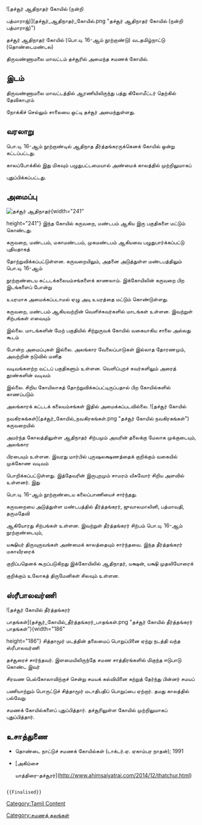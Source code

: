 ![தச்சூர் ஆதிநாதர் கோயில் (நன்றி
பத்மாராஜ்)](தச்சூர்_ஆதிநாதர்_கோயில்.png "தச்சூர் ஆதிநாதர் கோயில் (நன்றி பத்மாராஜ்)")
தச்சூர் ஆதிநாதர் கோயில் (பொ.யு. 16-ஆம் நூற்றாண்டு) வடதமிழ்நாட்டு (தொண்டைமண்டல)
திருவண்ணாமலை மாவட்டம் தச்சூரில் அமைந்த சமணக் கோயில்.

## இடம்

திருவண்ணாமலை மாவட்டத்தில் ஆரணியிலிருந்து பத்து கிலோமீட்டர் தெற்கில் தேவிகாபுரம்
நோக்கிச் செல்லும் சாலையை ஒட்டி தச்சூர் அமைந்துள்ளது.

## வரலாறு

பொ.யு. 16-ஆம் நூற்றாண்டில் ஆதிநாத தீர்த்தங்கரருக்கெனக் கோயில் ஒன்று கட்டப்பட்டது.
காலப்போக்கில் இது மிகவும் பழுதுபட்டமையால் அண்மைக் காலத்தில் முற்றிலுமாகப்
புதுப்பிக்கப்பட்டது.

## அமைப்பு

![தச்சூர் ஆதிநாதர் ](தச்சூர்_ஆதிநாதர்_.png "தச்சூர் ஆதிநாதர் "){width="241"
height="241"} இந்த கோயில் கருவறை, மண்டபம் ஆகிய இரு பகுதிகளை மட்டும் கொண்டது.
கருவறை, மண்டபம், மகாமண்டபம், முகமண்டபம் ஆகியவை பழுதுபார்க்கப்பட்டு புதியதாகத்
தோற்றுவிக்கப்பட்டுள்ளன. கருவறையிலும், அதனை அடுத்துள்ள மண்டபத்திலும் பொ.யு. 16-ஆம்
நூற்றாண்டைய கட்டடக்கலையம்சங்களைக் காணலாம். இக்கோயிலின் கருவறை பிற இடங்களைப் போன்று
உயரமாக அமைக்கப்படாமல் ஏழு அடி உயரத்தை மட்டும் கொண்டுள்ளது.

கருவறை, மண்டபம் ஆகியவற்றின் வெளிச்சுவர்களில் மாடங்கள் உள்ளன. இவற்றுள் சிற்பங்கள் எவையும்
இல்லை. மாடங்களின் மேற் பகுதியில் சிற்றுருவக் கோயில் வகையாகிய சாலை அல்லது கூடம்
போன்ற அமைப்புகள் இல்லை. அலங்கார வேலைப்பாடுகள் இல்லாத தோரணமும், அவற்றின் நடுவில் மனித
வடிவங்களற்ற வட்டப் பகுதிகளும் உள்ளன. வெளிப்புறச் சுவர்களிலும் அரைத் தூண்களின் வடிவம்
இல்லை. சிறிய கோயிலாகத் தோற்றுவிக்கப்பட்டிருப்பதால் பிற கோயில்களில் காணப்படும்
அலங்காரக் கட்டடக் கலையம்சங்கள் இதில் அமைக்கப்படவில்லை. ![தச்சூர் கோயில்
நவகிரகங்கள்](தச்சூர்_கோயில்_நவகிரகங்கள்.png "தச்சூர் கோயில் நவகிரகங்கள்") கருவறையில்
அமர்ந்த கோலத்திலுள்ள ஆதிநாதர் சிற்பமும் அவரின் தலைக்கு மேலாக முக்குடையும், அலங்கார
பிரபையும் உள்ளன. இவரது மார்பில் புருஷலக்ஷணத்தைக் குறிக்கும் வகையில் முக்கோண வடிவம்
பொறிக்கப்பட்டுள்ளது. இத்தேவரின் இருபுறமும் சாமரம் வீசுவோர் சிறிய அளவில் உள்ளனர். இது
பொ.யு. 16-ஆம் நூற்றாண்டைய கலைப்பாணியைச் சார்ந்தது.

கருவறையை அடுத்துள்ள மண்டபத்தில் தீர்த்தங்கரர், ஜுவாலமாலினி, பத்மாவதி, தருமதேவி
ஆகியோரது சிற்பங்கள் உள்ளன. இவற்றுள் தீர்த்தங்கரர் சிற்பம் பொ.யு. 16-ஆம் நூற்றாண்டையும்,
யக்ஷியர் திருவுருவங்கள் அண்மைக் காலத்தையும் சார்ந்தவை. இந்த தீர்த்தங்கரர் மகாவீரரைக்
குறிப்பதெனக் கூறப்படுகிறது இக்கோயிலில் ஆதிநாதர், யக்ஷன், யக்ஷி முதலியோரைக்
குறிக்கும் உலோகத் திருமேனிகள் சிலவும் உள்ளன.

## ஸ்ரீபாலவர்ணி

![தச்சூர் கோயில் தீர்த்தங்கரர்
பாதங்கள்](தச்சூர்_கோயில்_தீர்த்தங்கரர்_பாதங்கள்.png "தச்சூர் கோயில் தீர்த்தங்கரர் பாதங்கள்"){width="186"
height="186"} சித்தாமூர் மடத்தின் தலைமைப் பொறுப்பினை ஏற்று நடத்தி வந்த ஸ்ரீபாலவர்ணி
தச்சூரைச் சார்ந்தவர். இளமையிலிருந்தே சமண சாத்திரங்களில் மிகுந்த ஈடுபாடு கொண்ட இவர்
சிரவண பெல்கோலாவிற்குச் சென்று சமயக் கல்வியினை கற்றுத் தேர்ந்து பின்னர் சமயப்
பணியாற்றும் பொருட்டுச் சித்தாமூர் மடாதிபதிப் பொறுப்பை ஏற்றார். தமது காலத்தில் பல்வேறு
சமணக் கோயில்களைப் புதுப்பித்தார். தச்சூரிலுள்ள கோயில் முற்றிலுமாகப் புதுப்பித்தார்.

## உசாத்துணை

-   தொண்டை நாட்டுச் சமணக் கோயில்கள் (டாக்டர்.ஏ. ஏகாம்பர நாதன்); 1991
-   [அகிம்சை
    யாத்திரை-தச்சூரர்](http://www.ahimsaiyatrai.com/2014/12/thatchur.html)

```{=mediawiki}
{{Finalised}}
```
[Category:Tamil Content](Category:Tamil_Content "wikilink")
[Category:சமணத் தலங்கள்](Category:சமணத்_தலங்கள் "wikilink")
